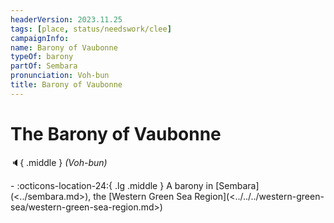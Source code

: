 ```yaml
---
headerVersion: 2023.11.25
tags: [place, status/needswork/clee]
campaignInfo:
name: Barony of Vaubonne
typeOf: barony
partOf: Sembara
pronunciation: Voh-bun
title: Barony of Vaubonne
---
```

# The Barony of Vaubonne
:speaker:{ .middle } *(Voh-bun)*  
<div class="grid cards ext-narrow-margin ext-one-column" markdown>
-    :octicons-location-24:{ .lg .middle } A barony in [Sembara](<../sembara.md>), the [Western Green Sea Region](<../../../western-green-sea/western-green-sea-region.md>)  
</div>


